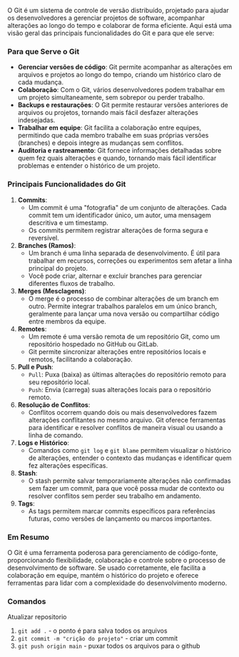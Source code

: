 O Git é um sistema de controle de versão distribuído, projetado para ajudar os desenvolvedores a gerenciar projetos de software, acompanhar alterações ao longo do tempo e colaborar de forma eficiente. Aqui está uma visão geral das principais funcionalidades do Git e para que ele serve:
### Para que Serve o Git

- **Gerenciar versões de código**: Git permite acompanhar as alterações em arquivos e projetos ao longo do tempo, criando um histórico claro de cada mudança.
- **Colaboração**: Com o Git, vários desenvolvedores podem trabalhar em um projeto simultaneamente, sem sobrepor ou perder trabalho.
- **Backups e restaurações**: O Git permite restaurar versões anteriores de arquivos ou projetos, tornando mais fácil desfazer alterações indesejadas.
- **Trabalhar em equipe**: Git facilita a colaboração entre equipes, permitindo que cada membro trabalhe em suas próprias versões (branches) e depois integre as mudanças sem conflitos.
- **Auditoria e rastreamento**: Git fornece informações detalhadas sobre quem fez quais alterações e quando, tornando mais fácil identificar problemas e entender o histórico de um projeto.
### Principais Funcionalidades do Git

1. **Commits**:
    - Um commit é uma "fotografia" de um conjunto de alterações. Cada commit tem um identificador único, um autor, uma mensagem descritiva e um timestamp.
    - Os commits permitem registrar alterações de forma segura e reversível.
2. **Branches (Ramos)**:
    - Um branch é uma linha separada de desenvolvimento. É útil para trabalhar em recursos, correções ou experimentos sem afetar a linha principal do projeto.
    - Você pode criar, alternar e excluir branches para gerenciar diferentes fluxos de trabalho.
3. **Merges (Mesclagens)**:
    - O merge é o processo de combinar alterações de um branch em outro. Permite integrar trabalhos paralelos em um único branch, geralmente para lançar uma nova versão ou compartilhar código entre membros da equipe.
4. **Remotes**:
    - Um remote é uma versão remota de um repositório Git, como um repositório hospedado no GitHub ou GitLab.
    - Git permite sincronizar alterações entre repositórios locais e remotos, facilitando a colaboração.
5. **Pull e Push**:
    - `Pull`: Puxa (baixa) as últimas alterações do repositório remoto para seu repositório local.
    - `Push`: Envia (carrega) suas alterações locais para o repositório remoto.
6. **Resolução de Conflitos**:
    - Conflitos ocorrem quando dois ou mais desenvolvedores fazem alterações conflitantes no mesmo arquivo. Git oferece ferramentas para identificar e resolver conflitos de maneira visual ou usando a linha de comando.
7. **Logs e Histórico**:
    - Comandos como `git log` e `git blame` permitem visualizar o histórico de alterações, entender o contexto das mudanças e identificar quem fez alterações específicas.
8. **Stash**:
    - O stash permite salvar temporariamente alterações não confirmadas sem fazer um commit, para que você possa mudar de contexto ou resolver conflitos sem perder seu trabalho em andamento.
9. **Tags**:
    - As tags permitem marcar commits específicos para referências futuras, como versões de lançamento ou marcos importantes.
### Em Resumo

O Git é uma ferramenta poderosa para gerenciamento de código-fonte, proporcionando flexibilidade, colaboração e controle sobre o processo de desenvolvimento de software. Se usado corretamente, ele facilita a colaboração em equipe, mantém o histórico do projeto e oferece ferramentas para lidar com a complexidade do desenvolvimento moderno.

### Comandos
Atualizar repositorio

1. `git add .` - o ponto é para salva todos os arquivos
2. `git commit -m "crição do projeto"` - criar um commit
3. `git push origin main` - puxar todos os arquivos para o github


